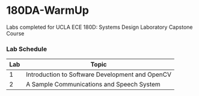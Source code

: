 # 180DA-WarmUp
Labs completed for UCLA ECE 180D: Systems Design Laboratory Capstone Course

### Lab Schedule
| Lab | Topic                                           |
|-----|-------------------------------------------------|
| 1   | Introduction to Software Development and OpenCV |
| 2   | A Sample Communications and Speech System       |
